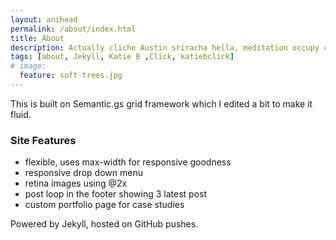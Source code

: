 ```yaml
---
layout: anihead
permalink: /about/index.html
title: About
description: Actually cliche Austin sriracha hella, meditation occupy church-key synth. Shabby chic American Apparel VHS Thundercats ugh church-key
tags: [about, Jekyll, Katie B ,Click, katiebclick]
# image:
  feature: soft-trees.jpg
---
```


This is built on Semantic.gs grid framework which I edited a bit to make it fluid.

### Site Features
* flexible, uses max-width for responsive goodness
* responsive drop down menu
* retina images using @2x
* post loop in the footer showing 3 latest post
* custom portfolio page for case studies


Powered by Jekyll, hosted on GitHub pushes. 
